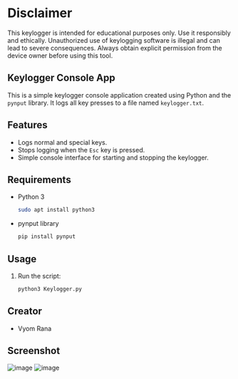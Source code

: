# Disclaimer
This keylogger is intended for educational purposes only. Use it responsibly and ethically. Unauthorized use of keylogging software is illegal and can lead to severe consequences. Always obtain explicit permission from the device owner before using this tool.

## Keylogger Console App

This is a simple keylogger console application created using Python and the `pynput` library. It logs all key presses to a file named `keylogger.txt`.

## Features
- Logs normal and special keys.
- Stops logging when the `Esc` key is pressed.
- Simple console interface for starting and stopping the keylogger.
  
## Requirements
- Python 3
  ```sh
  sudo apt install python3
- pynput library
  ```sh
  pip install pynput

## Usage
1. Run the script:
   ```sh
   python3 Keylogger.py

## Creator
- Vyom Rana

## Screenshot
![image](https://github.com/user-attachments/assets/7ac06e6b-1c76-4a42-8eda-46e3ee168262)
![image](https://github.com/user-attachments/assets/cb5012b4-643d-4f95-978d-7a8243945187)




